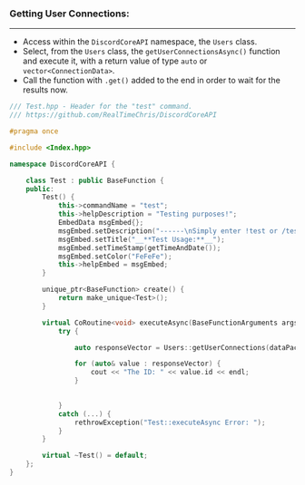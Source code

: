 ### **Getting User Connections:**
---
- Access within the `DiscordCoreAPI` namespace, the `Users` class.
- Select, from the `Users` class, the `getUserConnectionsAsync()` function and execute it, with a return value of type `auto` or `vector<ConnectionData>`.
- Call the function with `.get()` added to the end in order to wait for the results now.

```cpp
/// Test.hpp - Header for the "test" command.
/// https://github.com/RealTimeChris/DiscordCoreAPI

#pragma once

#include <Index.hpp>

namespace DiscordCoreAPI {

	class Test : public BaseFunction {
	public:
		Test() {
			this->commandName = "test";
			this->helpDescription = "Testing purposes!";
			EmbedData msgEmbed{};
			msgEmbed.setDescription("------\nSimply enter !test or /test!\n------");
			msgEmbed.setTitle("__**Test Usage:**__");
			msgEmbed.setTimeStamp(getTimeAndDate());
			msgEmbed.setColor("FeFeFe");
			this->helpEmbed = msgEmbed;
		}

		unique_ptr<BaseFunction> create() {
			return make_unique<Test>();
		}

		virtual CoRoutine<void> executeAsync(BaseFunctionArguments args) {
			try {

				auto responseVector = Users::getUserConnections(dataPackage).get();

				for (auto& value : responseVector) {
					cout << "The ID: " << value.id << endl;
				}

				
			}
			catch (...) {
				rethrowException("Test::executeAsync Error: ");
			}
		}

		virtual ~Test() = default;
	};
}
```
